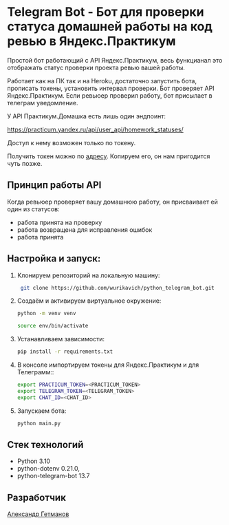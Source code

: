 # Telegram Bot - Бот для проверки статуса домашней работы на код ревью в Яндекс.Практикум

Простой бот работающий с API Яндекс.Практикум, весь функцианал это отображать 
статус проверки проекта ревью вашей работы.

Работает как на ПК так и на Heroku, достаточно запустить бота, прописать токены, установить интервал проверки.
Бот проверяет API Яндекс.Практикум. Если ревьюер проверил работу, бот присылает в телеграм уведомление.

У API Практикум.Домашка есть лишь один эндпоинт: 

https://practicum.yandex.ru/api/user_api/homework_statuses/

Доступ к нему возможен только по токену.

Получить токен можно по [адресу](https://oauth.yandex.ru/authorize?response_type=token&client_id=1d0b9dd4d652455a9eb710d450ff456a). Копируем его, он нам пригодится чуть позже.

## Принцип работы API
Когда ревьюер проверяет вашу домашнюю работу, он присваивает ей один из статусов:

- работа принята на проверку
- работа возвращена для исправления ошибок
- работа принята

## Настройка и запуск:
1. Клонируем репозиторий на локальную машину:
   ```bash
    git clone https://github.com/wurikavich/python_telegram_bot.git
   ```
2. Создаём и активируем виртуальное окружение:
   ```bash
   python -m venv venv
   
   source env/bin/activate
   ```
3. Устанавливаем зависимости:
   ```bash
   pip install -r requirements.txt
   ```
4. В консоле импортируем токены для Яндекс.Практикум и для Телеграмм::
    ```bash
    export PRACTICUM_TOKEN=<PRACTICUM_TOKEN>
    export TELEGRAM_TOKEN=<TELEGRAM_TOKEN>
    export CHAT_ID=<CHAT_ID>
    ```
5. Запускаем бота:
    ```bash
    python main.py
    ```
## Стек технологий
- Python 3.10 
- python-dotenv 0.21.0,
- python-telegram-bot 13.7

## Разработчик
[Александр Гетманов](https://github.com/wurikavich)